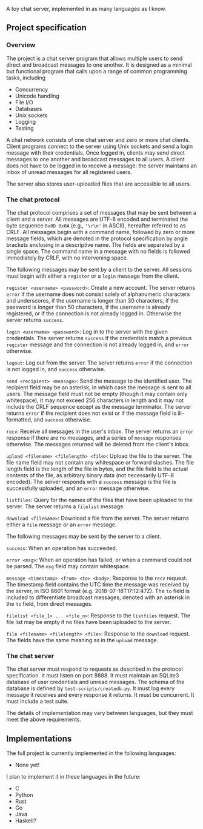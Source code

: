 A toy chat server, implemented in as many languages as I know.

## Project specification
### Overview
The project is a chat server program that allows multiple users to send direct
and broadcast messages to one another. It is designed as a minimal but
functional program that calls upon a range of common programming tasks,
including

 - Concurrency
 - Unicode handling
 - File I/O
 - Databases
 - Unix sockets
 - Logging
 - Testing

A chat network consists of one chat server and zero or more chat clients. Client
programs connect to the server using Unix sockets and send a login message with
their credentials. Once logged in, clients may send direct messages to one
another and broadcast messages to all users. A client does not have to be logged
in to receive a message: the server maintains an inbox of unread messages for
all registered users.

The server also stores user-uploaded files that are accessible to all users.

### The chat protocol
The chat protocol comprises a set of messages that may be sent between a client
and a server. All messages are UTF-8 encoded and terminated the byte sequence
`0x0D 0x0A` (e.g., `'\r\n'` in ASCII), hereafter referred to as CRLF. All
messages begin with a command name, followed by zero or more message fields,
which are denoted in the protocol specification by angle brackets enclosing in a
descriptive name. The fields are separated by a single space. The command name
in a message with no fields is followed immediately by CRLF, with no intervening
space.

The following messages may be sent by a client to the server. All sessions
must begin with either a `register` or a `login` message from the client.

`register <username> <password>`: Create a new account. The server returns
`error` if the username does not consist solely of alphanumeric characters and
underscores, if the username is longer than 30 characters, if the password is
longer than 50 characters, if the username is already registered, or if the
connection is not already logged in. Otherwise the server returns
`success`.

`login <username> <password>`: Log in to the server with the given credentials.
The server returns `success` if the credentials match a previous `register`
message and the connection is not already logged in, and `error` otherwise.

`logout`: Log out from the server. The server returns `error` if the connection
is not logged in, and `success` otherwise.

`send <recipient> <message>`: Send the message to the identified user. The
recipient field may be an asterisk, in which case the message is sent to all
users. The message field must not be empty (though it may contain only
whitespace), it may not exceed 256 characters in length and it may not include
the CRLF sequence except as the message terminator. The server returns `error`
if the recipient does not exist or if the message field is ill-formatted, and
`success` otherwise.

`recv`: Receive all messages in the user's inbox. The server returns
an `error` response if there are no messages, and a series of `message`
responses otherwise. The messages returned will be deleted from the client's
inbox.

`upload <filename> <filelength> <file>`: Upload the file to the server. The
file name field may not contain any whitespace or forward slashes. The file
length field is the length of the file in bytes, and the file field is the
actual contents of the file, as arbitrary binary data (not necessarily UTF-8
encoded). The server responds with a `success` message is the file is
successfully uploaded, and an `error` message otherwise.

`listfiles`: Query for the names of the files that have been uploaded to the
server. The server returns a `filelist` message.

`download <filename>`: Download a file from the server. The server returns
either a `file` message or an `error` message.


The following messages may be sent by the server to a client.

`success`: When an operation has succeeded.

`error <msg>`: When an operation has failed, or when a command could not be
parsed. The `msg` field may contain whitespace.

`message <timestamp> <from> <to> <body>`: Response to the `recv` request. The
timestamp field contains the UTC time the message was received by the server, in
ISO 8601 format (e.g. 2018-07-18T17:12:47Z). The `to` field is included to
differentiate broadcast messages, denoted with an asterisk in the `to` field,
from direct messages.

`filelist <file_1> ... <file_n>`: Response to the `listfiles` request. The file
list may be empty if no files have been uploaded to the server.

`file <filename> <filelength> <file>`: Response to the `download` request. The
fields have the same meaning as in the `upload` message.

### The chat server
The chat server must respond to requests as described in the protocol
specification. It must listen on port 8888. It must maintain an SQLite3 database
of user credentials and unread messages. The schema of the database is defined
by `test-scripts/createdb.py`. It must log every message it receives
and every response it returns. It must be concurrent. It must include a test
suite.

The details of implementation may vary between languages, but they must meet
the above requirements.

## Implementations
The full project is currently implemented in the following languages:
 - None yet!

I plan to implement it in these languages in the future:
 - C
 - Python
 - Rust
 - Go
 - Java
 - Haskell?
